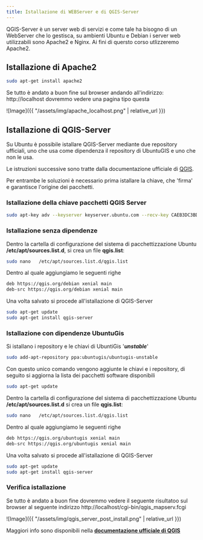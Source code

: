 ```yaml
---
title: Istallazione di WEBServer e di QGIS-Server
---
```


QGIS-Server è un server web di servizi e come tale ha bisogno di un WebServer che lo gestisca, su ambienti Ubuntu e Debian i server web utilizzabili sono Apache2 e Nginx.
Ai fini di quersto corso utlizzeremo Apache2.

## Istallazione di Apache2

```bash
sudo apt-get install apache2
```
Se tutto è andato a buon fine sul browser andando all'indirizzo: http://localhost dovremmo vedere una pagina tipo questa

![Image]({{ "/assets/img/apache_localhost.png" | relative_url }})

## Istallazione di QGIS-Server

Su Ubuntu è possibile istallare QGIS-Server mediante due repository ufficiali, uno che usa come dipendenza il repository di UbuntuGIS e uno che non le usa.

Le istruzioni successive sono tratte dalla documentazione ufficiale di [QGIS](https://qgis.org/it/site/forusers/alldownloads.html#debian-ubuntu).

Per entrambe le soluzioni è necessario prima istallare la chiave, che 'firma' e garantisce l'origine dei pacchetti.

### Istallazione della chiave pacchetti QGIS Server

```bash
sudo apt-key adv --keyserver keyserver.ubuntu.com --recv-key CAEB3DC3BDF7FB45
```

### Istallazione senza dipendenze

Dentro la cartella di configurazione del sistema di pacchettizzazione Ubuntu **/etc/apt/sources.list.d**, si crea un file **qgis.list**:

```bash
sudo nano   /etc/apt/sources.list.d/qgis.list
```

Dentro al quale aggiungiamo le seguenti righe

```bash
deb https://qgis.org/debian xenial main
deb-src https://qgis.org/debian xenial main
```

Una volta salvato si procede all'istallazione di QGIS-Server

```bash
sudo apt-get update
sudo apt-get install qgis-server
```

### Istallazione con dipendenze UbuntuGis

Si istallano i repository e le chiavi di UbuntiGis '***unstable***'

```bash
sudo add-apt-repository ppa:ubuntugis/ubuntugis-unstable
```

Con questo unico comando vengono aggiunte le chiavi e i repository, di seguito si aggiorna la lista dei pacchetti software disponibili

```bash
sudo apt-get update
```

Dentro la cartella di configurazione del sistema di pacchettizzazione Ubuntu **/etc/apt/sources.list.d** si crea un file **qgis.list**:

```bash
sudo nano   /etc/apt/sources.list.d/qgis.list
```

Dentro al quale aggiungiamo le seguenti righe

```bash
deb https://qgis.org/ubuntugis xenial main
deb-src https://qgis.org/ubuntugis xenial main
```

Una volta salvato si procede all'istallazione di QGIS-Server

```bash
sudo apt-get update
sudo apt-get install qgis-server
```

### Verifica istallazione

Se tutto è andato a buon fine dovremmo vedere il seguente risultatoo sul browser al seguente indirizzo http://localhost/cgi-bin/qgis_mapserv.fcgi

![Image]({{ "/assets/img/qgis_server_post_install.png" | relative_url }})

Maggiori info sono disponibili nella **[documentazione ufficiale di QGIS](https://docs.qgis.org/2.18/en/docs/user_manual/working_with_ogc/ogc_server_support.html#qgis-server-installation-on-debian-ubuntu)**